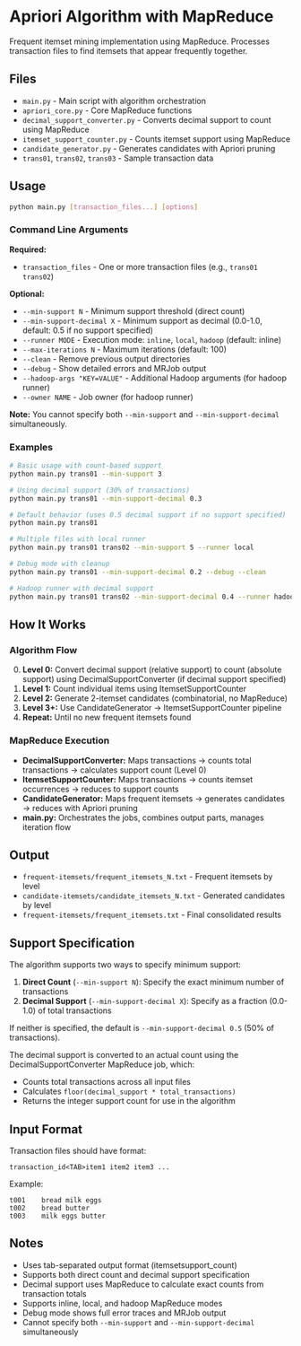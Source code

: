 # Apriori Algorithm with MapReduce

Frequent itemset mining implementation using MapReduce. Processes transaction files to find itemsets that appear frequently together.

## Files

- `main.py` - Main script with algorithm orchestration
- `apriori_core.py` - Core MapReduce functions 
- `decimal_support_converter.py` - Converts decimal support to count using MapReduce
- `itemset_support_counter.py` - Counts itemset support using MapReduce
- `candidate_generator.py` - Generates candidates with Apriori pruning
- `trans01`, `trans02`, `trans03` - Sample transaction data

## Usage

```bash
python main.py [transaction_files...] [options]
```

### Command Line Arguments

**Required:**
- `transaction_files` - One or more transaction files (e.g., `trans01 trans02`)

**Optional:**
- `--min-support N` - Minimum support threshold (direct count)
- `--min-support-decimal X` - Minimum support as decimal (0.0-1.0, default: 0.5 if no support specified)
- `--runner MODE` - Execution mode: `inline`, `local`, `hadoop` (default: inline)
- `--max-iterations N` - Maximum iterations (default: 100)
- `--clean` - Remove previous output directories
- `--debug` - Show detailed errors and MRJob output
- `--hadoop-args "KEY=VALUE"` - Additional Hadoop arguments (for hadoop runner)
- `--owner NAME` - Job owner (for hadoop runner)

**Note:** You cannot specify both `--min-support` and `--min-support-decimal` simultaneously.

### Examples

```bash
# Basic usage with count-based support
python main.py trans01 --min-support 3

# Using decimal support (30% of transactions)
python main.py trans01 --min-support-decimal 0.3

# Default behavior (uses 0.5 decimal support if no support specified)
python main.py trans01

# Multiple files with local runner
python main.py trans01 trans02 --min-support 5 --runner local

# Debug mode with cleanup
python main.py trans01 --min-support-decimal 0.2 --debug --clean

# Hadoop runner with decimal support
python main.py trans01 trans02 --min-support-decimal 0.4 --runner hadoop --owner myuser
```

## How It Works

### Algorithm Flow
0. **Level 0:** Convert decimal support (relative support) to count (absolute support) using DecimalSupportConverter (if decimal support specified)
1. **Level 1:** Count individual items using ItemsetSupportCounter
2. **Level 2:** Generate 2-itemset candidates (combinatorial, no MapReduce)
3. **Level 3+:** Use CandidateGenerator → ItemsetSupportCounter pipeline
4. **Repeat:** Until no new frequent itemsets found

### MapReduce Execution
- **DecimalSupportConverter:** Maps transactions → counts total transactions → calculates support count (Level 0)
- **ItemsetSupportCounter:** Maps transactions → counts itemset occurrences → reduces to support counts
- **CandidateGenerator:** Maps frequent itemsets → generates candidates → reduces with Apriori pruning
- **main.py:** Orchestrates the jobs, combines output parts, manages iteration flow

## Output

- `frequent-itemsets/frequent_itemsets_N.txt` - Frequent itemsets by level
- `candidate-itemsets/candidate_itemsets_N.txt` - Generated candidates by level  
- `frequent-itemsets/frequent_itemsets.txt` - Final consolidated results

## Support Specification

The algorithm supports two ways to specify minimum support:

1. **Direct Count** (`--min-support N`): Specify the exact minimum number of transactions
2. **Decimal Support** (`--min-support-decimal X`): Specify as a fraction (0.0-1.0) of total transactions

If neither is specified, the default is `--min-support-decimal 0.5` (50% of transactions).

The decimal support is converted to an actual count using the DecimalSupportConverter MapReduce job, which:
- Counts total transactions across all input files
- Calculates `floor(decimal_support * total_transactions)`
- Returns the integer support count for use in the algorithm

## Input Format

Transaction files should have format:
```
transaction_id<TAB>item1 item2 item3 ...
```

Example:
```
t001	bread milk eggs
t002	bread butter
t003	milk eggs butter
```

## Notes

- Uses tab-separated output format (itemset<TAB>support_count)
- Supports both direct count and decimal support specification
- Decimal support uses MapReduce to calculate exact counts from transaction totals
- Supports inline, local, and hadoop MapReduce modes
- Debug mode shows full error traces and MRJob output
- Cannot specify both `--min-support` and `--min-support-decimal` simultaneously
